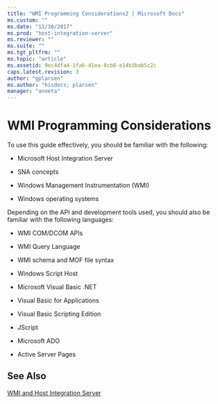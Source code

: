 ```yaml
---
title: "WMI Programming Considerations2 | Microsoft Docs"
ms.custom: ""
ms.date: "11/30/2017"
ms.prod: "host-integration-server"
ms.reviewer: ""
ms.suite: ""
ms.tgt_pltfrm: ""
ms.topic: "article"
ms.assetid: 9ec4dfa4-1fa6-41ea-8cb8-e14b3bab5c2c
caps.latest.revision: 3
author: "gplarsen"
ms.author: "hisdocs; plarsen"
manager: "anneta"
---
```

# WMI Programming Considerations
To use this guide effectively, you should be familiar with the following:  
  
-   Microsoft Host Integration Server  
  
-   SNA concepts  
  
-   Windows Management Instrumentation (WMI)  
  
-   Windows operating systems  
  
 Depending on the API and development tools used, you should also be familiar with the following languages:  
  
-   WMI COM/DCOM APIs  
  
-   WMI Query Language  
  
-   WMI schema and MOF file syntax  
  
-   Windows Script Host  
  
-   Microsoft Visual Basic .NET  
  
-   Visual Basic for Applications  
  
-   Visual Basic Scripting Edition  
  
-   JScript  
  
-   Microsoft ADO  
  
-   Active Server Pages  
  
## See Also  
 [WMI and Host Integration Server](../core/wmi-and-host-integration-server1.md)